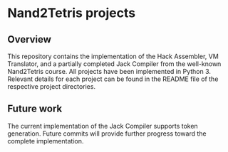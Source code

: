 # Nand2Tetris projects

## Overview

This repository contains the implementation of the Hack Assembler, VM Translator, and a partially completed Jack Compiler from the well-known Nand2Tetris course. All projects have been implemented in Python 3. Relevant details for each project can be found in the README file of the respective project directories.

## Future work

The current implementation of the Jack Compiler supports token generation. Future commits will provide further progress toward the complete implementation.
